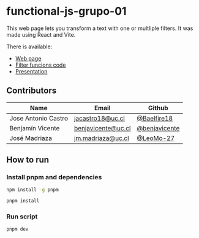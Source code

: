 # functional-js-grupo-01

This web page lets you transform a text with one or multliple filters. It was made using React and Vite.

There is available:
- [Web page](https://iic3585-2023.github.io/functional-js-grupo-01/)
- [Filter funcions code](./src/lib/filters.ts)
- [Presentation](./slides/programacion-funcional.pdf)

## Contributors
| Name | Email | Github |
| --- | --- | --- |
| Jose Antonio Castro | jacastro18@uc.cl | [@Baelfire18](https://github.com/Baelfire18) |
| Benjamín Vicente | benjavicente@uc.cl | [@benjavicente](https://github.com/benjavicente) |
| José Madriaza | jm.madriaza@uc.cl | [@LeoMo-27](https://github.com/LeoMo-27) |

## How to run

### Install pnpm and dependencies

```bash
npm install -g pnpm
```

```bash
pnpm install
```

### Run script

```bash
pnpm dev
```

